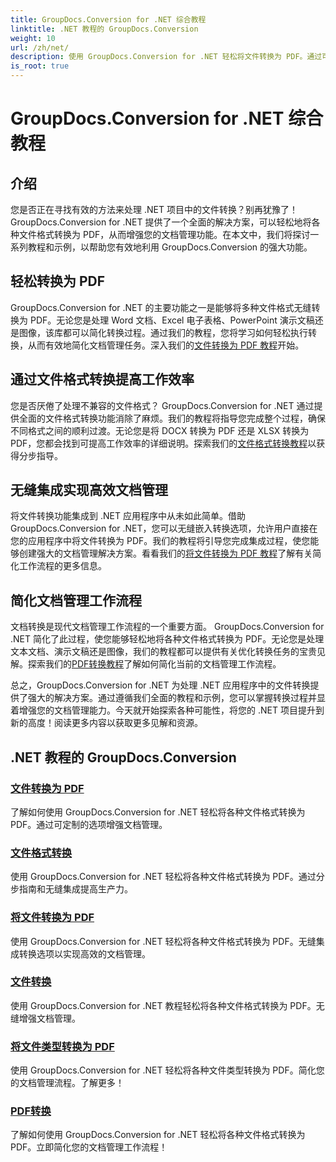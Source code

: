 ```yaml
---
title: GroupDocs.Conversion for .NET 综合教程
linktitle: .NET 教程的 GroupDocs.Conversion
weight: 10
url: /zh/net/
description: 使用 GroupDocs.Conversion for .NET 轻松将文件转换为 PDF。通过可定制的选项简化文档管理。 #GroupDocs.Conversion
is_root: true
---
```


# GroupDocs.Conversion for .NET 综合教程


## 介绍

您是否正在寻找有效的方法来处理 .NET 项目中的文件转换？别再犹豫了！ GroupDocs.Conversion for .NET 提供了一个全面的解决方案，可以轻松地将各种文件格式转换为 PDF，从而增强您的文档管理功能。在本文中，我们将探讨一系列教程和示例，以帮助您有效地利用 GroupDocs.Conversion 的强大功能。

## 轻松转换为 PDF

 GroupDocs.Conversion for .NET 的主要功能之一是能够将多种文件格式无缝转换为 PDF。无论您是处理 Word 文档、Excel 电子表格、PowerPoint 演示文稿还是图像，该库都可以简化转换过程。通过我们的教程，您将学习如何轻松执行转换，从而有效地简化文档管理任务。深入我们的[文件转换为 PDF 教程](./file-conversion-to-pdf/)开始。

## 通过文件格式转换提高工作效率

您是否厌倦了处理不兼容的文件格式？ GroupDocs.Conversion for .NET 通过提供全面的文件格式转换功能消除了麻烦。我们的教程将指导您完成整个过程，确保不同格式之间的顺利过渡。无论您是将 DOCX 转换为 PDF 还是 XLSX 转换为 PDF，您都会找到可提高工作效率的详细说明。探索我们的[文件格式转换教程](./file-format-conversion-tutorials/)以获得分步指导。

## 无缝集成实现高效文档管理

将文件转换功能集成到 .NET 应用程序中从未如此简单。借助 GroupDocs.Conversion for .NET，您可以无缝嵌入转换选项，允许用户直接在您的应用程序中将文件转换为 PDF。我们的教程将引导您完成集成过程，使您能够创建强大的文档管理解决方案。看看我们的[将文件转换为 PDF 教程](./convert-files-to-pdf/)了解有关简化工作流程的更多信息。

## 简化文档管理工作流程

文档转换是现代文档管理工作流程的一个重要方面。 GroupDocs.Conversion for .NET 简化了此过程，使您能够轻松地将各种文件格式转换为 PDF。无论您是处理文本文档、演示文稿还是图像，我们的教程都可以提供有关优化转换任务的宝贵见解。探索我们的[PDF转换教程](./pdf-conversion/)了解如何简化当前的文档管理工作流程。

总之，GroupDocs.Conversion for .NET 为处理 .NET 应用程序中的文件转换提供了强大的解决方案。通过遵循我们全面的教程和示例，您可以掌握转换过程并显着增强您的文档管理能力。今天就开始探索各种可能性，将您的 .NET 项目提升到新的高度！阅读更多内容以获取更多见解和资源。
## .NET 教程的 GroupDocs.Conversion
### [文件转换为 PDF](./file-conversion-to-pdf/)
了解如何使用 GroupDocs.Conversion for .NET 轻松将各种文件格式转换为 PDF。通过可定制的选项增强文档管理。
### [文件格式转换](./file-format-conversion-tutorials/)
使用 GroupDocs.Conversion for .NET 轻松将各种文件格式转换为 PDF。通过分步指南和无缝集成提高生产力。
### [将文件转换为 PDF](./convert-files-to-pdf/)
使用 GroupDocs.Conversion for .NET 轻松将各种文件格式转换为 PDF。无缝集成转换选项以实现高效的文档管理。
### [文件转换](./document-conversion/)
使用 GroupDocs.Conversion for .NET 教程轻松将各种文件格式转换为 PDF。无缝增强文档管理。
### [将文件类型转换为 PDF](./converting-file-types-to-pdf/)
使用 GroupDocs.Conversion for .NET 轻松将各种文件类型转换为 PDF。简化您的文档管理流程。了解更多！
### [PDF转换](./pdf-conversion/)
了解如何使用 GroupDocs.Conversion for .NET 轻松将各种文件格式转换为 PDF。立即简化您的文档管理工作流程！